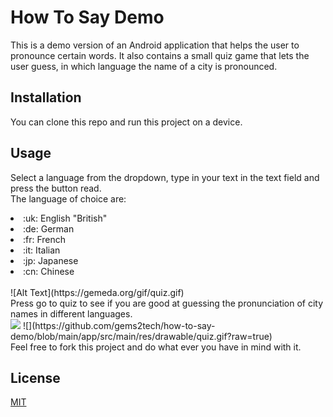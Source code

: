 # How To Say Demo
This is a demo version of an Android application that helps the user to pronounce 
certain words. It also contains a small quiz game that lets the user guess, in which 
language the name of a city is pronounced. 
## Installation
You can clone this repo and run this project on a device. 
## Usage
Select a language from the dropdown, type in your text in the text field and press the button read.<br>
The language of choice are:<br> 
<li>:uk: English "British"</li>
<li>:de: German</li>
<li>:fr: French</li>
<li>:it: Italian</li>
<li>:jp: Japanese</li>
<li>:cn: Chinese</li>
<br>
![Alt Text](https://gemeda.org/gif/quiz.gif)
<br>
Press go to quiz to see if you are good at guessing the pronunciation of city 
names in different languages.<br> 
<img src="https://gemeda.org/gif/quiz.gif">
![](https://github.com/gems2tech/how-to-say-demo/blob/main/app/src/main/res/drawable/quiz.gif?raw=true)
<br>
Feel free to fork this project and do what ever you have in mind with it.<br>

## License

[MIT](https://choosealicense.com/licenses/mit/)
